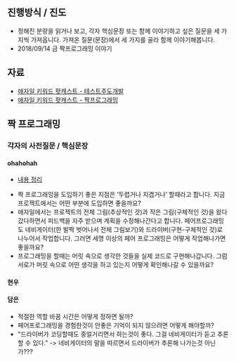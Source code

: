 ## 진행방식 / 진도
- 정해진 분량을 읽거나 보고, 각자 핵심문장 또는 함께 이야기하고 싶은 질문을 세 가지씩 가져옵니다. 가져온 질문(문장)에서 세 가지를 골라 함께 이야기해봅니다.
- 2018/09/14 금 짝프로그래밍 이야기 

## 자료
- [애자일 키워드 팟캐스트 - 테스트주도개발](http://www.podbbang.com/ch/14757?e=22396860)
- [애자일 키워드 팟캐스트 - 짝프로그래밍](http://www.podbbang.com/ch/14757?e=22408410)


## 짝 프로그래밍
### 각자의 사전질문 / 핵심문장
#### ohahohah
- [내용 정리](https://github.com/ohahohah/TIL/blob/master/Cowork/pairProgramming.md)
* 짝 프로그래밍을 도입하기 좋은 지점은 ‘두렵거나 지겹거나’ 할때라고 합니다. 지금 프로젝트에서는 어떤 부분에 도입하면 좋을까요? 
* 애자일에서는 프로젝트의 전체 그림(추상적인 것)과 작은 그림(구체적인 것)을 왔다갔다하면서 피드백을 자주 받으며 계획을 수정해나간다고 합니다. 페어프로그래밍도 네비게이터(한 발짝 벗어나서 전체 그림보기)와 드라이버(구현-구체적인 것)로 나누어서 작업합니다. 그러면 세명 이상의 페어 프로그래밍은 어떻게 작업해나가면 좋을까요? 
* 프로그래밍을 할때는 머릿 속으로 생각한 것들을 실제 코드로 구현해나갑니다. 그럼 서로가 머릿 속으로 어떤 생각을 하고 있는지 어떻게 확인해나갈 수 있을까요?

#### 현우

#### 담은
* 적절한 역할 바꿈 시간은 어떻게 정하면 될까?
* 페어프로그래밍을 경험한것이 안좋은 기억이 되지 않으려면 어떻게 해야할까?
* "드라이버가 코딩할때도 중얼거리면서 하는것이 좋다. 그걸 네비게이터가 듣고 추론할 수 있다." -> 네비게이터의 말을 따르면서 드라이버가 추론해 나가는것 아닌가???
